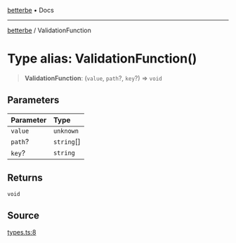 [betterbe](../README.md) • Docs

---

[betterbe](../README.md) / ValidationFunction

# Type alias: ValidationFunction()

> **ValidationFunction**: (`value`, `path`?, `key`?) => `void`

## Parameters

| Parameter | Type       |
| :-------- | :--------- |
| `value`   | `unknown`  |
| `path`?   | `string`[] |
| `key`?    | `string`   |

## Returns

`void`

## Source

[types.ts:8](https://github.com/ericvera/betterbe/blob/main/src/types.ts#L8)
